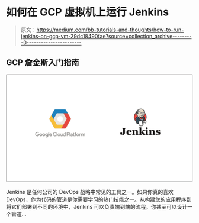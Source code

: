 # 如何在 GCP 虚拟机上运行 Jenkins

> 原文：<https://medium.com/bb-tutorials-and-thoughts/how-to-run-jenkins-on-gcp-vm-29dc18490fae?source=collection_archive---------0----------------------->

## GCP 詹金斯入门指南

![](img/af4f8609d3f0d017eaefe30c9c191c37.png)

Jenkins 是任何公司的 DevOps 战略中常见的工具之一。如果你真的喜欢 DevOps，作为代码的管道是你需要学习的热门技能之一。从构建您的应用程序到将它们部署到不同的环境中，Jenkins 可以负责端到端的流程。你甚至可以设计一个管道…